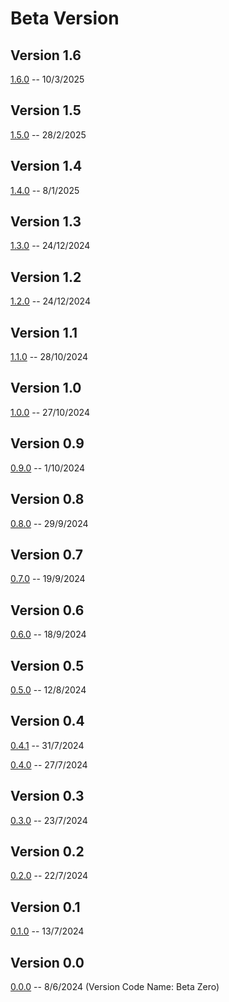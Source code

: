 # Beta Version

## Version 1.6

[1.6.0](Beta/1-6-0.md) -- 10/3/2025

## Version 1.5

[1.5.0](Beta/1-5-0.md) -- 28/2/2025

## Version 1.4

[1.4.0](Beta/1-4-0.md) -- 8/1/2025

## Version 1.3

[1.3.0](Beta/1-3-0.md) -- 24/12/2024

## Version 1.2

[1.2.0](Beta/1-2-0.md) -- 24/12/2024

## Version 1.1

[1.1.0](Beta/1-1-0.md) -- 28/10/2024

## Version 1.0

[1.0.0](Beta/1-0-0.md) -- 27/10/2024

## Version 0.9

[0.9.0](Beta/0-9-0.md) -- 1/10/2024

## Version 0.8

[0.8.0](Beta/0-8-0.md) -- 29/9/2024

## Version 0.7

[0.7.0](Beta/0-7-0.md) -- 19/9/2024

## Version 0.6

[0.6.0](Beta/0-6-0.md) -- 18/9/2024

## Version 0.5

[0.5.0](Beta/0-5-0.md) -- 12/8/2024

## Version 0.4

[0.4.1](Beta/0-4-1.md) -- 31/7/2024

[0.4.0](Beta/0-4-0.md) -- 27/7/2024

## Version 0.3

[0.3.0](Beta/0-3-0.md) -- 23/7/2024

## Version 0.2

[0.2.0](Beta/0-2-0.md) -- 22/7/2024

## Version 0.1

[0.1.0](Beta/0-1-0.md) -- 13/7/2024

## Version 0.0

[0.0.0](Beta/0-0-0.md) -- 8/6/2024 (Version Code Name: Beta Zero)

